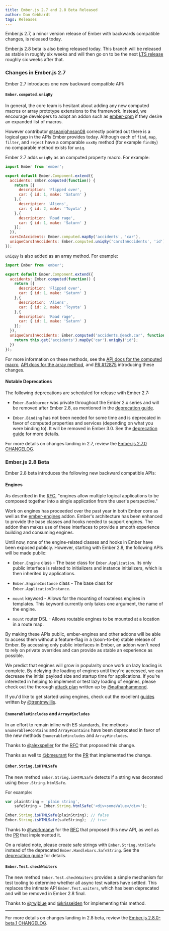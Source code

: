 ```yaml
---
title: Ember.js 2.7 and 2.8 Beta Released
author: Dan Gebhardt
tags: Releases
---
```


Ember.js 2.7, a minor version release of Ember with backwards compatible
changes, is released today.

Ember.js 2.8 beta is also being released today. This branch will be released as
stable in roughly six weeks and will then go on to be the next [LTS release](/blog/2016/02/25/announcing-embers-first-lts.html)
roughly six weeks after that.

### Changes in Ember.js 2.7

Ember 2.7 introduces one new backward compatible API:

#### `Ember.computed.uniqBy`

In general, the core team is hesitant about adding any new computed macros
or array prototype extensions to the framework. Instead, we encourage developers
to adopt an addon such as [ember-cpm](https://github.com/cibernox/ember-cpm)
if they desire an expanded list of macros.

However contributor [@seanjohnson08](https://github.com/seanjohnson08) correctly
pointed out there is a logical gap in the APIs Ember provides today. Although
each of `find`, `map`, `filter`, and `reject` have a comparable `xxxBy` method
(for example `findBy`) no comparable method exists for `uniq`.

Ember 2.7 adds `uniqBy` as an computed property macro. For example:

```js
import Ember from 'ember';

export default Ember.Component.extend({
  accidents: Ember.computed(function() {
    return [{
      description: 'Flipped over',
      car: { id: 1, make: 'Saturn' }
    },{
      description: 'Aliens',
      car: { id: 2, make: 'Toyota' }
    },{
      description: 'Road rage',
      car: { id: 1, make: 'Saturn' }
    }];
  }),
  carsInAccidents: Ember.computed.mapBy('accidents', 'car'),
  uniqueCarsInAccidents: Ember.computed.uniqBy('carsInAccidents', 'id')
});
```

`uniqBy` is also added as an array method. For example:

```js
import Ember from 'ember';

export default Ember.Component.extend({
  accidents: Ember.computed(function() {
    return [{
      description: 'Flipped over',
      car: { id: 1, make: 'Saturn' }
    },{
      description: 'Aliens',
      car: { id: 2, make: 'Toyota' }
    },{
      description: 'Road rage',
      car: { id: 1, make: 'Saturn' }
    }];
  }),
  uniqueCarsInAccidents: Ember.computed('accidents.@each.car', function() {
    return this.get('accidents').mapBy('car').uniqBy('id');
  })
});
```

For more information on these methods, see the [API docs for the computed
macro](http://emberjs.com/api/classes/Ember.computed.html#method_uniqBy), [API
docs for the array
method](http://emberjs.com/api/classes/Ember.Array.html#method_uniqBy), and [PR
#12875](https://github.com/emberjs/ember.js/pull/12875) introducing these
changes.

#### Notable Deprecations

The following deprecations are scheduled for release with Ember 2.7:

* `Ember.Backburner` was private throughout the Ember 2.x series and will be
  removed after Ember 2.8, as mentioned in the
  [deprecation guide](http://emberjs.com/deprecations/v2.x/#toc_ember-backburner).

* `Ember.Binding` has not been needed for some time and is deprecated in favor
  of computed properties and services (depending on what you were binding to).
  It will be removed in Ember 3.0. See the
  [deprecation guide](http://emberjs.com/deprecations/v2.x/#toc_ember-binding)
  for more details.

For more details on changes landing in 2.7, review the
[Ember.js 2.7.0 CHANGELOG](https://github.com/emberjs/ember.js/blob/v2.7.0/CHANGELOG.md).

### Ember.js 2.8 Beta

Ember 2.8 beta introduces the following new backward compatible APIs:

#### Engines

As described in the [RFC](https://github.com/emberjs/rfcs/pull/10), "engines
allow multiple logical applications to be composed together into a single
application from the user's perspective."

Work on engines has proceeded over the past year in both Ember core as well as
the [ember-engines](https://github.com/dgeb/ember-engines) addon. Ember's
architecture has been enhanced to provide the base classes and hooks needed to
support engines. The addon then makes use of these interfaces to provide a
smooth experience building and consuming engines.

Until now, none of the engine-related classes and hooks in Ember have been
exposed publicly. However, starting with Ember 2.8, the following APIs will be
made public:

* `Ember.Engine` class - The base class for `Ember.Application`. Its only public
  interface is related to initializers and instance initializers, which is
  then inherited by applications.

* `Ember.EngineInstance` class - The base class for `Ember.ApplicationInstance`.

* `mount` keyword - Allows for the mounting of routeless engines in templates.
  This keyword currently only takes one argument, the name of the engine.

* `mount` router DSL - Allows routable engines to be mounted at a location in
  a route map.

By making these APIs public, ember-engines and other addons will be able to
access them without a feature-flag in a (soon-to-be) stable release of Ember. By
accessing only public interfaces in Ember, an addon won't need to rely on
private overrides and can provide as stable an experience as possible.

We predict that engines will grow in popularity once work on lazy loading is
complete. By delaying the loading of engines until they're accessed, we can
decrease the initial payload size and startup time for applications. If you're
interested in helping to implement or test lazy loading of engines, please check
out the thorough [attack plan](https://github.com/dgeb/ember-engines/issues/154)
written up by [@nathanhammond](https://github.com/nathanhammond).

If you'd like to get started using engines, check out the excellent
[guides](https://github.com/dgeb/ember-engines/blob/master/guides/01-introduction.md)
written by [@trentmwillis](https://github.com/trentmwillis).

#### `Enumerable#includes` and `Array#includes`

In an effort to remain inline with ES standards, the methods
`Enumerable#contains` and `Array#contains` have been deprecated in favor of the
new methods `Enumerable#includes` and `Array#includes`.

Thanks to [@alexspeller](https://github.com/alexspeller) for the [RFC](https://github.com/emberjs/rfcs/blob/master/text/0136-contains-to-includes.md)
that proposed this change.

Thanks as well to [@bmeurant](https://github.com/bmeurant) for the
[PR](https://github.com/emberjs/ember.js/pull/13553) that implemented the change.

#### `Ember.String.isHTMLSafe`

The new method `Ember.String.isHTMLSafe` detects if a string was decorated using
`Ember.String.htmlSafe`.

For example:

```javascript
var plainString = 'plain string',
    safeString = Ember.String.htmlSafe('<div>someValue</div>');

Ember.String.isHTMLSafe(plainString); // false
Ember.String.isHTMLSafe(safeString);  // true
```

Thanks to [@workmanw](https://github.com/workmanw) for the
[RFC](https://github.com/emberjs/rfcs/pull/139) that proposed this new API, as
well as the [PR](https://github.com/emberjs/ember.js/pull/13666) that
implemented it.

On a related note, please create safe strings with `Ember.String.htmlSafe`
instead of the deprecated `Ember.Handlebars.SafeString`. See the [deprecation
guide](http://emberjs.com/deprecations/v2.x/#toc_use-ember-string-htmlsafe-over-ember-handlebars-safestring)
for details.

#### `Ember.Test.checkWaiters`

The new method `Ember.Test.checkWaiters` provides a simple mechanism for test
tooling to determine whether all async test waiters have settled. This replaces
the intimate API `Ember.Test.waiters`, which has been deprecated and will be
removed in Ember 2.8 final.

Thanks to [@rwjblue](https://github.com/rwjblue) and
[@krisselden](https://github.com/krisselden) for implementing this method.

----

For more details on changes landing in 2.8 beta, review the
[Ember.js 2.8.0-beta.1 CHANGELOG](https://github.com/emberjs/ember.js/blob/v2.8.0-beta.1/CHANGELOG.md).
